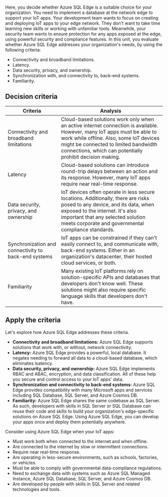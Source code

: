 Here, you decide whether Azure SQL Edge is a suitable choice for your organization. You need to implement a database at the network edge to support your IoT apps. Your development team wants to focus on creating and deploying IoT apps to your edge network. They don't want to take time learning new skills or working with unfamiliar tools. Meanwhile, your security team wants to ensure protection for any apps exposed at the edge, using powerful security and compliance features. In this unit, you evaluate whether Azure SQL Edge addresses your organization's needs, by using the following criteria:

- Connectivity and broadband limitations.
- Latency.
- Data security, privacy, and ownership.
- Synchronization with, and connectivity to, back-end systems.
- Familiarity.

## Decision criteria

| Criteria | Analysis |
| --- | --- |
| Connectivity and broadband limitations | Cloud-based solutions work only when an active internet connection is available. However, many IoT apps must be able to work while offline. Also, some IoT devices might be connected to limited bandwidth connections, which can potentially prohibit decision making. |
| Latency | Cloud-based solutions can introduce round-trip delays between an action and its response. However, many IoT apps require near real-time response. |
| Data security, privacy, and ownership | IoT devices often operate in less secure locations. Additionally, there are risks posed to any device, and its data, when exposed to the internet. It's also important that any selected solution meets corporate and governmental compliance standards. |
| Synchronization and connectivity to back-end systems | IoT apps can be constrained if they can't easily connect to, and communicate with, back-end systems. Either in an organization's datacenter, their hosted cloud services, or both. |
| Familiarity | Many existing IoT platforms rely on solution-specific APIs and databases that developers don't know well. These solutions might also require specific language skills that developers don't have. |

## Apply the criteria

Let's explore how Azure SQL Edge addresses these criteria.

- **Connectivity and broadband limitations:** Azure SQL Edge supports solutions that work with, or without, network connectivity.
- **Latency:** Azure SQL Edge provides a powerful, local database. It negates needing to forward all data to a cloud-based database, which eliminates lsatency.
- **Data security, privacy, and ownership:** Azure SQL Edge implements RBAC and ABAC, encryption, and data classification. All of these help you secure and control access to your IoT apps' data.
- **Synchronization and connectivity to back-end systems:** Azure SQL Edge provides compatibility with many Microsoft apps and services including SQL Database, SQL Server, and Azure Cosmos DB.
- **Familiarity:** Azure SQL Edge shares the same codebase as SQL Server. As such, developers with skills in SQL Server or SQL Database can reuse their code and skills to build your organization's edge-specific solutions on Azure SQL Edge. Using Azure SQL Edge, you can develop your apps once and deploy them potentially anywhere.

Consider using Azure SQL Edge when your IoT apps:

- Must work both when connected to the internet and when offline.
- Are connected to the internet by slow or intermittent connections.
- Require near real-time response.
- Are operating in less-secure environments, such as schools, factories, or vehicles.
- Must be able to comply with governmental data-compliance regulations.
- Need to exchange data with systems such as Azure SQL Managed Instance, Azure SQL Database, SQL Server, and Azure Cosmos DB.
- Are developed by people with skills in SQL Server and related technologies and tools.
